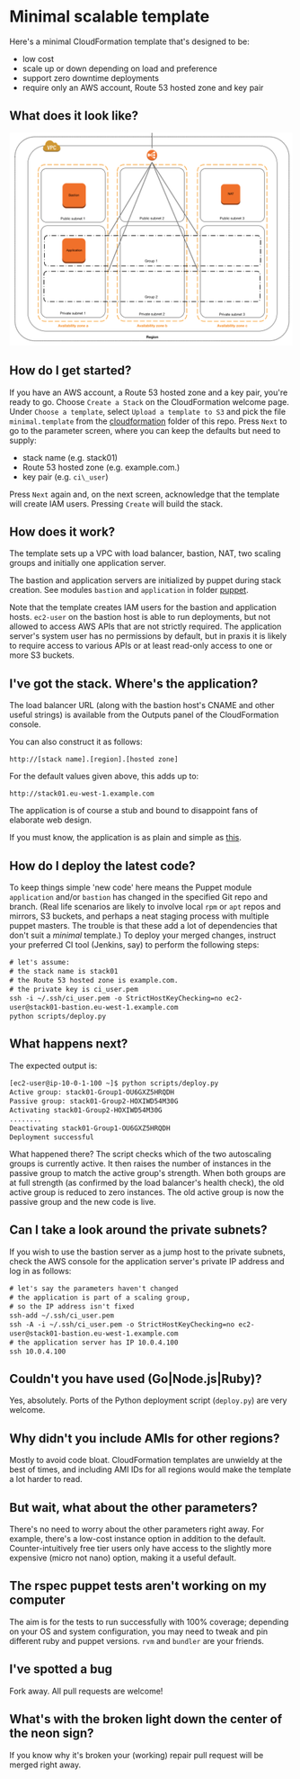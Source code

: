 Minimal scalable template
=========================
Here's a minimal CloudFormation template that's designed to be:

* low cost
* scale up or down depending on load and preference
* support zero downtime deployments
* require only an AWS account, Route 53 hosted zone and key pair

What does it look like?
-----------------------
<img src="images/schematic.gif" width="600" alt="Schematic of the stack with VPC, three public and three private subnets, load balancer, bastion, application and NAT servers"/>

How do I get started?
---------------------
If you have an AWS account, a Route 53 hosted zone and a key pair, you're ready to go. Choose `Create a Stack` on the CloudFormation welcome page. Under `Choose a template`, select `Upload a template to S3` and pick the file `minimal.template` from the [cloudformation](cloudformation) folder of this repo. Press `Next` to go to the parameter screen, where you can keep the defaults but need to supply:

* stack name (e.g. stack01)
* Route 53 hosted zone (e.g. example.com.)
* key pair (e.g. `ci\_user`)

Press `Next` again and, on the next screen, acknowledge that the template will create IAM users. Pressing `Create` will build the stack.

How does it work?
-----------------
The template sets up a VPC with load balancer, bastion, NAT, two scaling groups and initially one application server.

The bastion and application servers are initialized by puppet during stack creation. See modules `bastion` and `application` in folder [puppet](puppet).

Note that the template creates IAM users for the bastion and application hosts. `ec2-user` on the bastion host is able to run deployments, but not allowed to access AWS APIs that are not strictly required. The application server's system user has no permissions by default, but in praxis it is likely to require access to various APIs or at least read-only access to one or more S3 buckets.

I've got the stack. Where's the application?
------------------------------------------------
The load balancer URL (along with the bastion host's CNAME and other useful strings) is available from the Outputs panel of the CloudFormation console. 

You can also construct it as follows:

    http://[stack name].[region].[hosted zone]

For the default values given above, this adds up to:

    http://stack01.eu-west-1.example.com

The application is of course a stub and bound to disappoint fans of elaborate web design.

If you must know, the application is as plain and simple as [this](https://rawgit.com/gerald1248/minimal-scalable-template/master/puppet/application/files/docroot/index.html).

How do I deploy the latest code?
--------------------------------
To keep things simple 'new code' here means the Puppet module `application` and/or `bastion` has changed in the specified Git repo and branch. (Real life scenarios are likely to involve local `rpm` or `apt` repos and mirrors, S3 buckets, and perhaps a neat staging process with multiple puppet masters. The trouble is that these add a lot of dependencies that don't suit a *minimal* template.) To deploy your merged changes, instruct your preferred CI tool (Jenkins, say) to perform the following steps:

    # let's assume:
    # the stack name is stack01
    # the Route 53 hosted zone is example.com.
    # the private key is ci_user.pem
    ssh -i ~/.ssh/ci_user.pem -o StrictHostKeyChecking=no ec2-user@stack01-bastion.eu-west-1.example.com
    python scripts/deploy.py

What happens next?
------------------
The expected output is:

    [ec2-user@ip-10-0-1-100 ~]$ python scripts/deploy.py
    Active group: stack01-Group1-OU6GXZ5HRQDH
    Passive group: stack01-Group2-HOXIWD54M30G
    Activating stack01-Group2-HOXIWD54M30G
    ........
    Deactivating stack01-Group1-OU6GXZ5HRQDH
    Deployment successful 

What happened there? The script checks which of the two autoscaling groups is currently active. It then raises the number of instances in the passive group to match the active group's strength. When both groups are at full strength (as confirmed by the load balancer's health check), the old active group is reduced to zero instances. The old active group is now the passive group and the new code is live.

Can I take a look around the private subnets?
---------------------------------------------
If you wish to use the bastion server as a jump host to the private subnets, check the AWS console for the application server's private IP address and log in as follows:

    # let's say the parameters haven't changed
    # the application is part of a scaling group,
    # so the IP address isn't fixed 
    ssh-add ~/.ssh/ci_user.pem
    ssh -A -i ~/.ssh/ci_user.pem -o StrictHostKeyChecking=no ec2-user@stack01-bastion.eu-west-1.example.com 
    # the application server has IP 10.0.4.100
    ssh 10.0.4.100

Couldn't you have used (Go|Node.js|Ruby)?
-----------------------------------------------------
Yes, absolutely. Ports of the Python deployment script (`deploy.py`) are very welcome.

Why didn't you include AMIs for other regions?
----------------------------------------------
Mostly to avoid code bloat. CloudFormation templates are unwieldy at the best of times, and including AMI IDs for all regions would make the template a lot harder to read.

But wait, what about the other parameters?
------------------------------------------
There's no need to worry about the other parameters right away. For example, there's a low-cost instance option in addition to the default. Counter-intuitively free tier users only have access to the slightly more expensive (micro not nano) option, making it a useful default.

The rspec puppet tests aren't working on my computer 
----------------------------------------------------
The aim is for the tests to run successfully with 100% coverage; depending on your OS and system configuration, you may need to tweak and pin different ruby and puppet versions. `rvm` and `bundler` are your friends.

I've spotted a bug
------------------
Fork away. All pull requests are welcome!

What's with the broken light down the center of the neon sign?
--------------------------------------------------------------
If you know why it's broken your (working) repair pull request will be merged right away. 
